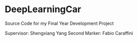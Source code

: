 # DeepLearningCar

Source Code for my Final Year Development Project

Supervisor: Shengxiang Yang
Second Marker: Fabio Caraffini
